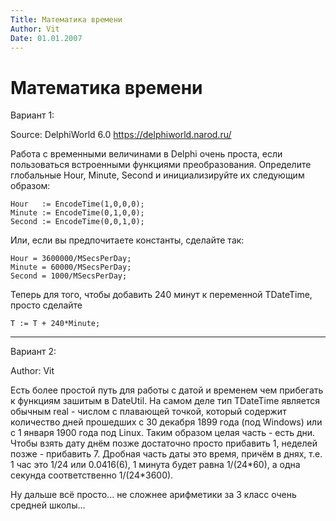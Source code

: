 ```yaml
---
Title: Математика времени
Author: Vit
Date: 01.01.2007
---
```



Математика времени
==================

Вариант 1:

Source: DelphiWorld 6.0 <https://delphiworld.narod.ru/>

Работа с временными величинами в Delphi очень проста, если пользоваться
встроенными функциями преобразования. Определите глобальные Hour,
Minute, Second и инициализируйте их следующим образом:

    Hour   := EncodeTime(1,0,0,0);
    Minute := EncodeTime(0,1,0,0);
    Second := EncodeTime(0,0,1,0);

Или, если вы предпочитаете константы, сделайте так:

    Hour = 3600000/MSecsPerDay;
    Minute = 60000/MSecsPerDay;
    Second = 1000/MSecsPerDay;

Теперь для того, чтобы добавить 240 минут к переменной TDateTime, просто
сделайте

    T := T + 240*Minute;


------------------------------------------------------------------------

Вариант 2:

Author: Vit

Есть более простой путь для работы с датой и временем чем прибегать к
функциям зашитым в DateUtil. На самом деле тип TDateTime является
обычным real - числом с плавающей точкой, который  содержит количество
дней прошедших с 30 декабря 1899 года (под Windows) или с 1 января 1900
года под Linux. Таким образом целая часть - есть дни. Чтобы взять дату
днём позже достаточно просто прибавить 1, неделей позже - прибавить 7.
Дробная часть даты это время, причём в днях, т.е. 1 час это 1/24 или
0.0416(6), 1 минута будет равна 1/(24\*60), а одна секунда
соответственно 1/(24\*3600).

Ну дальше всё просто... не сложнее арифметики за 3 класс очень средней школы...

 
